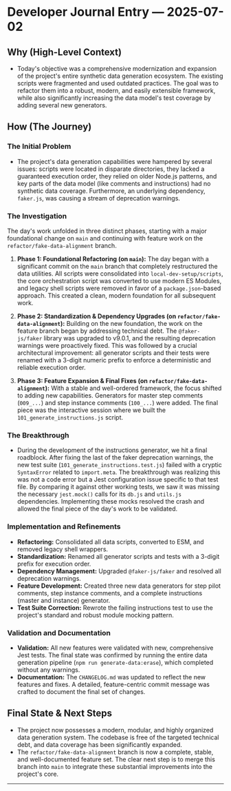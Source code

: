 # Developer Journal Entry — 2025-07-02

## Why (High-Level Context)

- Today's objective was a comprehensive modernization and expansion of the project's entire synthetic data generation ecosystem. The existing scripts were fragmented and used outdated practices. The goal was to refactor them into a robust, modern, and easily extensible framework, while also significantly increasing the data model's test coverage by adding several new generators.

## How (The Journey)

### The Initial Problem

- The project's data generation capabilities were hampered by several issues: scripts were located in disparate directories, they lacked a guaranteed execution order, they relied on older Node.js patterns, and key parts of the data model (like comments and instructions) had no synthetic data coverage. Furthermore, an underlying dependency, `faker.js`, was causing a stream of deprecation warnings.

### The Investigation

The day's work unfolded in three distinct phases, starting with a major foundational change on `main` and continuing with feature work on the `refactor/fake-data-alignment` branch.

1.  **Phase 1: Foundational Refactoring (on `main`):** The day began with a significant commit on the `main` branch that completely restructured the data utilities. All scripts were consolidated into `local-dev-setup/scripts`, the core orchestration script was converted to use modern ES Modules, and legacy shell scripts were removed in favor of a `package.json`-based approach. This created a clean, modern foundation for all subsequent work.

2.  **Phase 2: Standardization & Dependency Upgrades (on `refactor/fake-data-alignment`):** Building on the new foundation, the work on the feature branch began by addressing technical debt. The `@faker-js/faker` library was upgraded to v9.0.1, and the resulting deprecation warnings were proactively fixed. This was followed by a crucial architectural improvement: all generator scripts and their tests were renamed with a 3-digit numeric prefix to enforce a deterministic and reliable execution order.

3.  **Phase 3: Feature Expansion & Final Fixes (on `refactor/fake-data-alignment`):** With a stable and well-ordered framework, the focus shifted to adding new capabilities. Generators for master step comments (`009_...`) and step instance comments (`100_...`) were added. The final piece was the interactive session where we built the `101_generate_instructions.js` script.

### The Breakthrough

- During the development of the instructions generator, we hit a final roadblock. After fixing the last of the faker deprecation warnings, the new test suite (`101_generate_instructions.test.js`) failed with a cryptic `SyntaxError` related to `import.meta`. The breakthrough was realizing this was not a code error but a Jest configuration issue specific to that test file. By comparing it against other working tests, we saw it was missing the necessary `jest.mock()` calls for its `db.js` and `utils.js` dependencies. Implementing these mocks resolved the crash and allowed the final piece of the day's work to be validated.

### Implementation and Refinements

- **Refactoring:** Consolidated all data scripts, converted to ESM, and removed legacy shell wrappers.
- **Standardization:** Renamed all generator scripts and tests with a 3-digit prefix for execution order.
- **Dependency Management:** Upgraded `@faker-js/faker` and resolved all deprecation warnings.
- **Feature Development:** Created three new data generators for step pilot comments, step instance comments, and a complete instructions (master and instance) generator.
- **Test Suite Correction:** Rewrote the failing instructions test to use the project's standard and robust module mocking pattern.

### Validation and Documentation

- **Validation:** All new features were validated with new, comprehensive Jest tests. The final state was confirmed by running the entire data generation pipeline (`npm run generate-data:erase`), which completed without any warnings.
- **Documentation:** The `CHANGELOG.md` was updated to reflect the new features and fixes. A detailed, feature-centric commit message was crafted to document the final set of changes.

## Final State & Next Steps

- The project now possesses a modern, modular, and highly organized data generation system. The codebase is free of the targeted technical debt, and data coverage has been significantly expanded.
- The `refactor/fake-data-alignment` branch is now a complete, stable, and well-documented feature set. The clear next step is to merge this branch into `main` to integrate these substantial improvements into the project's core.

---
